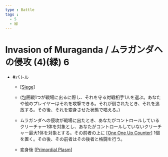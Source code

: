 ```yaml
---
type : Battle
tags : 
  - 5
  - 緑
---
```

# Invasion of Muraganda / ムラガンダへの侵攻 (4)(緑) 6

* #バトル
  * [[Siege]]

  * (包囲戦1つが戦場に出るに際し、それを守る対戦相手1人を選ぶ。あなたや他のプレイヤーはそれを攻撃できる。それが倒されたとき、それを追放する。その後、それを変身させた状態で唱える。)
  * ムラガンダへの侵攻が戦場に出たとき、あなたがコントロールしているクリーチャー1体を対象とし、あなたがコントロールしていないクリーチャー最大1体を対象とする。その前者の上に [[One One Up Counter]] 1個を置く。その後、その前者はその後者と格闘を行う。
  * 変身後 [[Primordial Plasm]]


[//begin]: # "Autogenerated link references for markdown compatibility"
[Siege]: ../../KeywordAbilities/Siege.md "Siege / 包囲戦"
[One One Up Counter]: <../../Counters/One One Up Counter.md> "+1/+1 Counter / +1/+1カウンター"
[Primordial Plasm]: <../Creatures/Primordial Plasm.md> "Primordial Plasm / 始源の原形質 4/4"
[//end]: # "Autogenerated link references"
